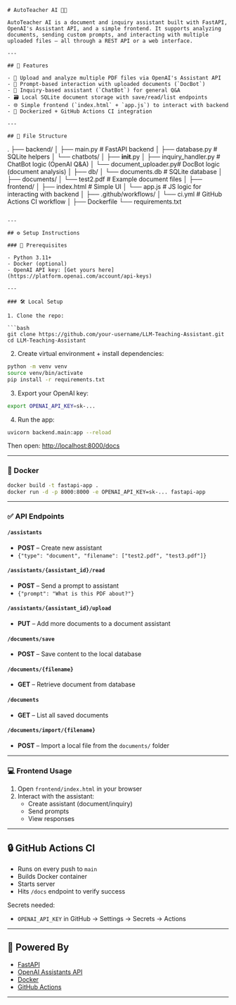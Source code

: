 ```
# AutoTeacher AI 🧠📄

AutoTeacher AI is a document and inquiry assistant built with FastAPI, OpenAI's Assistant API, and a simple frontend. It supports analyzing documents, sending custom prompts, and interacting with multiple uploaded files — all through a REST API or a web interface.

---

## 🚀 Features

- 📂 Upload and analyze multiple PDF files via OpenAI's Assistant API
- 💬 Prompt-based interaction with uploaded documents (`DocBot`)
- 🧠 Inquiry-based assistant (`ChatBot`) for general Q&A
- 🗃️ Local SQLite document storage with save/read/list endpoints
- 🌐 Simple frontend (`index.html` + `app.js`) to interact with backend
- 🐳 Dockerized + GitHub Actions CI integration

---

## 📁 File Structure

```
.
├── backend/
│   ├── main.py                 # FastAPI backend
│   ├── database.py             # SQLite helpers
│   └── chatbots/
│       ├── __init__.py
│       ├── inquiry_handler.py  # ChatBot logic (OpenAI Q&A)
│       └── document_uploader.py# DocBot logic (document analysis)
│
├── db/
│   └── documents.db            # SQLite database
│
├── documents/
│   └── test2.pdf               # Example document files
│
├── frontend/
│   ├── index.html              # Simple UI
│   └── app.js                  # JS logic for interacting with backend
│
├── .github/workflows/
│   └── ci.yml                  # GitHub Actions CI workflow
│
├── Dockerfile
└── requirements.txt
```

---

## ⚙️ Setup Instructions

### 🧪 Prerequisites

- Python 3.11+
- Docker (optional)
- OpenAI API key: [Get yours here](https://platform.openai.com/account/api-keys)

---

### 🛠️ Local Setup

1. Clone the repo:

```bash
git clone https://github.com/your-username/LLM-Teaching-Assistant.git
cd LLM-Teaching-Assistant
```

2. Create virtual environment + install dependencies:

```bash
python -m venv venv
source venv/bin/activate
pip install -r requirements.txt
```

3. Export your OpenAI key:

```bash
export OPENAI_API_KEY=sk-...
```

4. Run the app:

```bash
uvicorn backend.main:app --reload
```

Then open: [http://localhost:8000/docs](http://localhost:8000/docs)

---

### 🐳 Docker

```bash
docker build -t fastapi-app .
docker run -d -p 8000:8000 -e OPENAI_API_KEY=sk-... fastapi-app
```

---

### ✅ API Endpoints

#### `/assistants`  
- **POST** – Create new assistant  
- `{"type": "document", "filename": ["test2.pdf", "test3.pdf"]}`

#### `/assistants/{assistant_id}/read`  
- **POST** – Send a prompt to assistant  
- `{"prompt": "What is this PDF about?"}`

#### `/assistants/{assistant_id}/upload`  
- **PUT** – Add more documents to a document assistant

#### `/documents/save`  
- **POST** – Save content to the local database

#### `/documents/{filename}`  
- **GET** – Retrieve document from database

#### `/documents`  
- **GET** – List all saved documents

#### `/documents/import/{filename}`  
- **POST** – Import a local file from the `documents/` folder

---

### 💻 Frontend Usage

1. Open `frontend/index.html` in your browser
2. Interact with the assistant:
   - Create assistant (document/inquiry)
   - Send prompts
   - View responses

---

## 🔒 GitHub Actions CI

- Runs on every push to `main`
- Builds Docker container
- Starts server
- Hits `/docs` endpoint to verify success

Secrets needed:
- `OPENAI_API_KEY` in GitHub → Settings → Secrets → Actions

---

## 🧠 Powered By

- [FastAPI](https://fastapi.tiangolo.com/)
- [OpenAI Assistants API](https://platform.openai.com/docs/assistants/overview)
- [Docker](https://www.docker.com/)
- [GitHub Actions](https://docs.github.com/en/actions)

---
```

